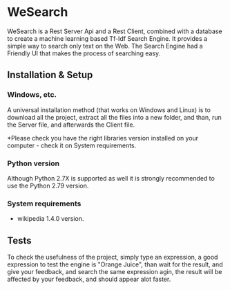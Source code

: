 # WeSearch
WeSearch is a Rest Server Api and a Rest Client, combined with a database to create a machine learning based Tf-Idf Search Engine. It provides a simple way to search only text on the Web. The Search Engine had a Friendly UI that makes the process of searching easy.
## Installation & Setup ##

### Windows, etc. ###
A universal installation method (that works on Windows and Linux) is to download all the project, extract all the files into a new folder, and than, run the Server file, and afterwards the Client file.

*Please check you have the right libraries version installed on your computer - check it on System requirements.
### Python version ###
Although Python 2.7X is supported as well it is strongly recommended to use the Python 2.79 version.

### System requirements ###
- wikipedia 1.4.0 version.

## Tests ##
To check the usefulness of the project, simply type an expression, a good expression to test the engine is "Orange Juice", than wait for the result, and give your feedback, and search the same expression agin, the result will be affected by your feedback, and should appear alot faster.



